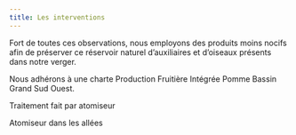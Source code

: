 ```yaml
---
title: Les interventions
---
```


Fort de toutes ces observations, nous employons des produits moins nocifs afin de préserver ce réservoir naturel d’auxiliaires et d’oiseaux présents dans notre verger.

Nous adhérons à une charte Production Fruitière Intégrée Pomme Bassin Grand Sud Ouest.

Traitement fait par atomiseur
	

Atomiseur dans les allées

